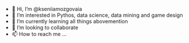 - 👋 Hi, I’m @kseniiamozgovaia
- 👀 I’m interested in Pythos, data science, data mining and game design
- 🌱 I’m currently learning all things abovemention
- 💞️ I’m looking to collaborate 
- 📫 How to reach me ...

<!---
kseniiamozgovaia/kseniiamozgovaia is a ✨ special ✨ repository because its `README.md` (this file) appears on your GitHub profile.
You can click the Preview link to take a look at your changes.
--->
